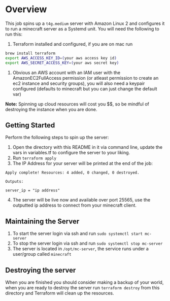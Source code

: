 
# Overview
This job spins up a `t4g.medium` server with Amazon Linux 2 and configures it to run a minecraft server as a Systemd unit. You will need the following to run this:

1. Terraform installed and configured, if you are on mac run
```bash
brew install terraform
export AWS_ACCESS_KEY_ID=(your aws access key id)
export AWS_SECRET_ACCESS_KEY=(your aws secret key)
```

1. Obvious an AWS account with an IAM user with the AmazonEC2FullAccess permission (or atleast permission to create an ec2 instance and security groups), you will also need a keypair configured (defaults to minecraft but you can just change the default var)

**Note:** Spinning up cloud resources will cost you $$, so be mindful of destroying the instance when you are done.

## Getting Started
Perform the following steps to spin up the server:
1. Open the directory with this README in it via command line, update the vars in variables.tf to configure the server to your liking.
2. Run `terraform apply`
3. The IP Address for your server will be printed at the end of the job:
```
Apply complete! Resources: 4 added, 0 changed, 0 destroyed.

Outputs:

server_ip = "ip address"
```
4. The server will be live now and available over port 25565, use the outputted ip address to connect from your minecraft client.


## Maintaining the Server
1. To start the server login via ssh and run `sudo systemctl start mc-server`
2. To stop the server login via ssh and run `sudo systemctl stop mc-server`
3. The server is located in `/opt/mc-server`, the service runs under a user/group called `minecraft`


## Destroying the server
When you are finished you should consider making a backup of your world, when you are ready to destroy the server run
`terraform destroy` from this directory and Terraform will clean up the resources.